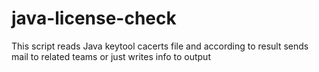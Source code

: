 # java-license-check

This script reads Java keytool cacerts file and according to result sends mail to related teams or just writes info to output

